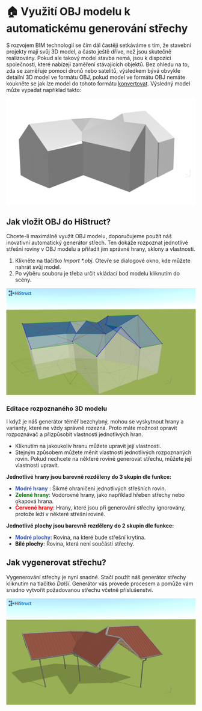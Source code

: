 # 🏠 Využití OBJ modelu k automatickému generování střechy
S rozvojem BIM technologií se čím dál častěji setkáváme s tím, že stavební projekty mají svůj 3D model, a často ještě dříve, než jsou skutečně realizovány. Pokud ale takový model stavba nemá, jsou k dispozici společnosti, které nabízejí zaměření stávajících objektů. Bez ohledu na to, zda se zaměřuje pomocí dronů nebo satelitů, výsledkem bývá obvykle detailní 3D model ve formátu OBJ, pokud model ve formátu OBJ nemáte koukněte se jak lze model do tohoto formátu  [konvertovat](convert3dPdfToObj.md). Výsledný model může vypadat například takto:

![Model OBJ](img/objModelBase.png)

## Jak vložit OBJ do HiStruct?

Chcete-li maximálně využít OBJ modelu, doporučujeme použít náš inovativní automatický generátor střech. Ten dokáže rozpoznat jednotlivé střešní roviny v OBJ modelu a přiřadit jim správné hrany, sklony a vlastnosti.

1. Klikněte na tlačítko *Import \*.obj*. Otevře se dialogové okno, kde můžete nahrát svůj model.
2. Po výběru souboru je třeba určit vkládací bod modelu kliknutím do scény.

![Rosol model](img/rosolModelObj.png)

### Editace rozpoznaného 3D modelu

I když je náš generátor téměř bezchybný, mohou se vyskytnout hrany a varianty, které ne vždy správně rozezná. Proto máte možnost opravit rozpoznávač a přizpůsobit vlastnosti jednotlivých hran.

- Kliknutím na jakoukoliv hranu můžete upravit její vlastnosti.
- Stejným způsobem můžete měnit vlastnosti jednotlivých rozpoznaných rovin. Pokud nechcete na některé rovině generovat střechu, můžete její vlastnosti upravit.

**Jednotlivé hrany jsou barevně rozděleny do 3 skupin dle funkce:**

- <span style="color: #395abd;">**Modré hrany**</span> : Šikmé ohraničení jednotlivých střešních rovin.
- <span style="color: green;">**Zelené hrany**</span>: Vodorovné hrany, jako například hřeben střechy nebo okapová hrana.
- <span style="color: red;">**Červené hrany**</span>: Hrany, které jsou při generování střechy ignorovány, protože leží v některé střešní rovině.

**Jednotlivé plochy jsou barevně rozděleny do 2 skupin dle funkce:**

- <span style="color: #395abd;">**Modré plochy**</span>: Rovina, na které bude střešní krytina.
- **Bílé plochy**: Rovina, která není součástí střechy.

## Jak vygenerovat střechu?

Vygenerování střechy je nyní snadné. Stačí použít náš generátor střechy kliknutím na tlačítko *Další*. Generátor vás provede procesem a pomůže vám snadno vytvořit požadovanou střechu včetně příslušenství.

![Roof model](img/roofModelObj.png)